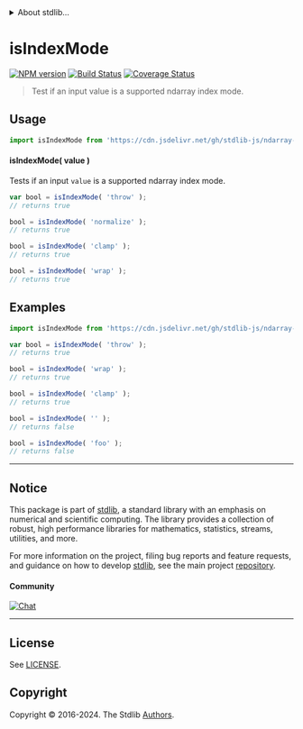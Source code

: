 <!--

@license Apache-2.0

Copyright (c) 2018 The Stdlib Authors.

Licensed under the Apache License, Version 2.0 (the "License");
you may not use this file except in compliance with the License.
You may obtain a copy of the License at

   http://www.apache.org/licenses/LICENSE-2.0

Unless required by applicable law or agreed to in writing, software
distributed under the License is distributed on an "AS IS" BASIS,
WITHOUT WARRANTIES OR CONDITIONS OF ANY KIND, either express or implied.
See the License for the specific language governing permissions and
limitations under the License.

-->


<details>
  <summary>
    About stdlib...
  </summary>
  <p>We believe in a future in which the web is a preferred environment for numerical computation. To help realize this future, we've built stdlib. stdlib is a standard library, with an emphasis on numerical and scientific computation, written in JavaScript (and C) for execution in browsers and in Node.js.</p>
  <p>The library is fully decomposable, being architected in such a way that you can swap out and mix and match APIs and functionality to cater to your exact preferences and use cases.</p>
  <p>When you use stdlib, you can be absolutely certain that you are using the most thorough, rigorous, well-written, studied, documented, tested, measured, and high-quality code out there.</p>
  <p>To join us in bringing numerical computing to the web, get started by checking us out on <a href="https://github.com/stdlib-js/stdlib">GitHub</a>, and please consider <a href="https://opencollective.com/stdlib">financially supporting stdlib</a>. We greatly appreciate your continued support!</p>
</details>

# isIndexMode

[![NPM version][npm-image]][npm-url] [![Build Status][test-image]][test-url] [![Coverage Status][coverage-image]][coverage-url] <!-- [![dependencies][dependencies-image]][dependencies-url] -->

> Test if an input value is a supported ndarray index mode.

<!-- Section to include introductory text. Make sure to keep an empty line after the intro `section` element and another before the `/section` close. -->

<section class="intro">

</section>

<!-- /.intro -->

<!-- Package usage documentation. -->



<section class="usage">

## Usage

```javascript
import isIndexMode from 'https://cdn.jsdelivr.net/gh/stdlib-js/ndarray-base-assert-is-index-mode@deno/mod.js';
```

#### isIndexMode( value )

Tests if an input `value` is a supported ndarray index mode.

```javascript
var bool = isIndexMode( 'throw' );
// returns true

bool = isIndexMode( 'normalize' );
// returns true

bool = isIndexMode( 'clamp' );
// returns true

bool = isIndexMode( 'wrap' );
// returns true
```

</section>

<!-- /.usage -->

<!-- Package usage notes. Make sure to keep an empty line after the `section` element and another before the `/section` close. -->

<section class="notes">

</section>

<!-- /.notes -->

<!-- Package usage examples. -->

<section class="examples">

## Examples

<!-- eslint no-undef: "error" -->

```javascript
import isIndexMode from 'https://cdn.jsdelivr.net/gh/stdlib-js/ndarray-base-assert-is-index-mode@deno/mod.js';

var bool = isIndexMode( 'throw' );
// returns true

bool = isIndexMode( 'wrap' );
// returns true

bool = isIndexMode( 'clamp' );
// returns true

bool = isIndexMode( '' );
// returns false

bool = isIndexMode( 'foo' );
// returns false
```

</section>

<!-- /.examples -->

<!-- Section to include cited references. If references are included, add a horizontal rule *before* the section. Make sure to keep an empty line after the `section` element and another before the `/section` close. -->

<section class="references">

</section>

<!-- /.references -->

<!-- Section for related `stdlib` packages. Do not manually edit this section, as it is automatically populated. -->

<section class="related">

</section>

<!-- /.related -->

<!-- Section for all links. Make sure to keep an empty line after the `section` element and another before the `/section` close. -->


<section class="main-repo" >

* * *

## Notice

This package is part of [stdlib][stdlib], a standard library with an emphasis on numerical and scientific computing. The library provides a collection of robust, high performance libraries for mathematics, statistics, streams, utilities, and more.

For more information on the project, filing bug reports and feature requests, and guidance on how to develop [stdlib][stdlib], see the main project [repository][stdlib].

#### Community

[![Chat][chat-image]][chat-url]

---

## License

See [LICENSE][stdlib-license].


## Copyright

Copyright &copy; 2016-2024. The Stdlib [Authors][stdlib-authors].

</section>

<!-- /.stdlib -->

<!-- Section for all links. Make sure to keep an empty line after the `section` element and another before the `/section` close. -->

<section class="links">

[npm-image]: http://img.shields.io/npm/v/@stdlib/ndarray-base-assert-is-index-mode.svg
[npm-url]: https://npmjs.org/package/@stdlib/ndarray-base-assert-is-index-mode

[test-image]: https://github.com/stdlib-js/ndarray-base-assert-is-index-mode/actions/workflows/test.yml/badge.svg?branch=v0.2.1
[test-url]: https://github.com/stdlib-js/ndarray-base-assert-is-index-mode/actions/workflows/test.yml?query=branch:v0.2.1

[coverage-image]: https://img.shields.io/codecov/c/github/stdlib-js/ndarray-base-assert-is-index-mode/main.svg
[coverage-url]: https://codecov.io/github/stdlib-js/ndarray-base-assert-is-index-mode?branch=main

<!--

[dependencies-image]: https://img.shields.io/david/stdlib-js/ndarray-base-assert-is-index-mode.svg
[dependencies-url]: https://david-dm.org/stdlib-js/ndarray-base-assert-is-index-mode/main

-->

[chat-image]: https://img.shields.io/gitter/room/stdlib-js/stdlib.svg
[chat-url]: https://app.gitter.im/#/room/#stdlib-js_stdlib:gitter.im

[stdlib]: https://github.com/stdlib-js/stdlib

[stdlib-authors]: https://github.com/stdlib-js/stdlib/graphs/contributors

[umd]: https://github.com/umdjs/umd
[es-module]: https://developer.mozilla.org/en-US/docs/Web/JavaScript/Guide/Modules

[deno-url]: https://github.com/stdlib-js/ndarray-base-assert-is-index-mode/tree/deno
[deno-readme]: https://github.com/stdlib-js/ndarray-base-assert-is-index-mode/blob/deno/README.md
[umd-url]: https://github.com/stdlib-js/ndarray-base-assert-is-index-mode/tree/umd
[umd-readme]: https://github.com/stdlib-js/ndarray-base-assert-is-index-mode/blob/umd/README.md
[esm-url]: https://github.com/stdlib-js/ndarray-base-assert-is-index-mode/tree/esm
[esm-readme]: https://github.com/stdlib-js/ndarray-base-assert-is-index-mode/blob/esm/README.md
[branches-url]: https://github.com/stdlib-js/ndarray-base-assert-is-index-mode/blob/main/branches.md

[stdlib-license]: https://raw.githubusercontent.com/stdlib-js/ndarray-base-assert-is-index-mode/main/LICENSE

</section>

<!-- /.links -->
